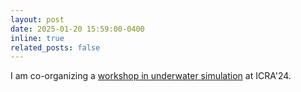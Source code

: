 ```yaml
---
layout: post
date: 2025-01-20 15:59:00-0400
inline: true
related_posts: false
---
```


I am co-organizing a [workshop in underwater simulation](https://sites.google.com/view/aq2uasim/home) at ICRA'24.